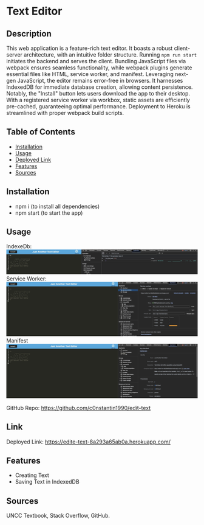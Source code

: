 # Text Editor

## Description

This web application is a feature-rich text editor. It boasts a robust client-server architecture, with an intuitive folder structure. Running `npm run start` initiates the backend and serves the client. Bundling JavaScript files via webpack ensures seamless functionality, while webpack plugins generate essential files like HTML, service worker, and manifest. Leveraging next-gen JavaScript, the editor remains error-free in browsers. It harnesses IndexedDB for immediate database creation, allowing content persistence. Notably, the "Install" button lets users download the app to their desktop. With a registered service worker via workbox, static assets are efficiently pre-cached, guaranteeing optimal performance. Deployment to Heroku is streamlined with proper webpack build scripts.

## Table of Contents

- [Installation](#installation)
- [Usage](#usage)
- [Deployed Link](#Link)
- [Features](#Features)
- [Sources](#sources)

## Installation

- npm i (to install all dependencies)
- npm start (to start the app)

## Usage

IndexeDb:
![IndexedDb](/screenshots/indexedDb.jpeg)
Service Worker:
![Service Worker](/screenshots/service-worker.jpeg)
Manifest
![Update user](/screenshots/manifest.jpeg)

GitHub Repo: https://github.com/c0nstantin1990/edit-text

## Link

Deployed Link: https://edite-text-8a293a65ab0a.herokuapp.com/

## Features

- Creating Text
- Saving Text in IndexedDB

## Sources

UNCC Textbook, Stack Overflow, GitHub.
